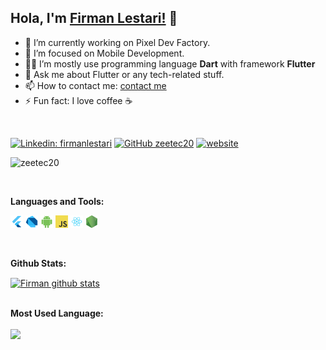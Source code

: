## Hola, I'm [Firman Lestari!](https://firmanlestari.vercel.app/) 👋

- 🔭 I’m currently working on Pixel Dev Factory.
- 🌱 I’m focused on Mobile Development.
- 👨‍💻 I’m mostly use programming language <b>Dart</b> with framework <b>Flutter</b>
- 💬 Ask me about Flutter or any tech-related stuff.
- 📫 How to contact me: [contact me](https://firmanlestari.vercel.app/about)
- ⚡ Fun fact: I love coffee ☕

<br>

[![Linkedin: firmanlestari](https://img.shields.io/badge/-firmanlestari-blue?style=flat-square&logo=Linkedin&logoColor=white&link=https://www.linkedin.com/in/firmanlestari/)](https://www.linkedin.com/in/firmanlestari/)
[![GitHub zeetec20](https://img.shields.io/github/followers/zeetec20?label=follow&style=social)](https://github.com/zeetec20)
[![website](https://img.shields.io/badge/PortfolioWebsite-firmanlestari.vercel.app-2648ff?style=flat-square&logo=google-chrome)](https://firmanlestari.vercel.app/)

<p align="left"> <img src="https://komarev.com/ghpvc/?username=zeetec20&label=Views&color=blue&style=plastic" alt="zeetec20" /> </p>

<br>

**Languages and Tools:**  

<code><img height="20" src="https://raw.githubusercontent.com/github/explore/80688e429a7d4ef2fca1e82350fe8e3517d3494d/topics/flutter/flutter.png"></code>
<code><img height="20" src="https://raw.githubusercontent.com/github/explore/80688e429a7d4ef2fca1e82350fe8e3517d3494d/topics/dart/dart.png"></code>
<code><img height="20" src="https://raw.githubusercontent.com/github/explore/80688e429a7d4ef2fca1e82350fe8e3517d3494d/topics/android/android.png"></code>
<code><img height="20" src="https://raw.githubusercontent.com/github/explore/80688e429a7d4ef2fca1e82350fe8e3517d3494d/topics/javascript/javascript.png"></code>
<code><img height="20" src="https://raw.githubusercontent.com/github/explore/80688e429a7d4ef2fca1e82350fe8e3517d3494d/topics/react/react.png"></code>
<code><img height="20" src="https://raw.githubusercontent.com/github/explore/80688e429a7d4ef2fca1e82350fe8e3517d3494d/topics/nodejs/nodejs.png"></code>    

<br>

**Github Stats:**

<a href="https://github.com/zeetec20">
 <img align="center" src="https://github-readme-stats.vercel.app/api?username=zeetec20&show_icons=true&theme=light&line_height=27" alt="Firman github stats"/>
</a>
<br>
<br>

**Most Used Language:**

<a href="https://github.com/zeetec20">
  <img align="center" src="https://github-readme-stats.vercel.app/api/top-langs/?username=zeetec20&theme=light&hide_langs_below=1" />
</a>
